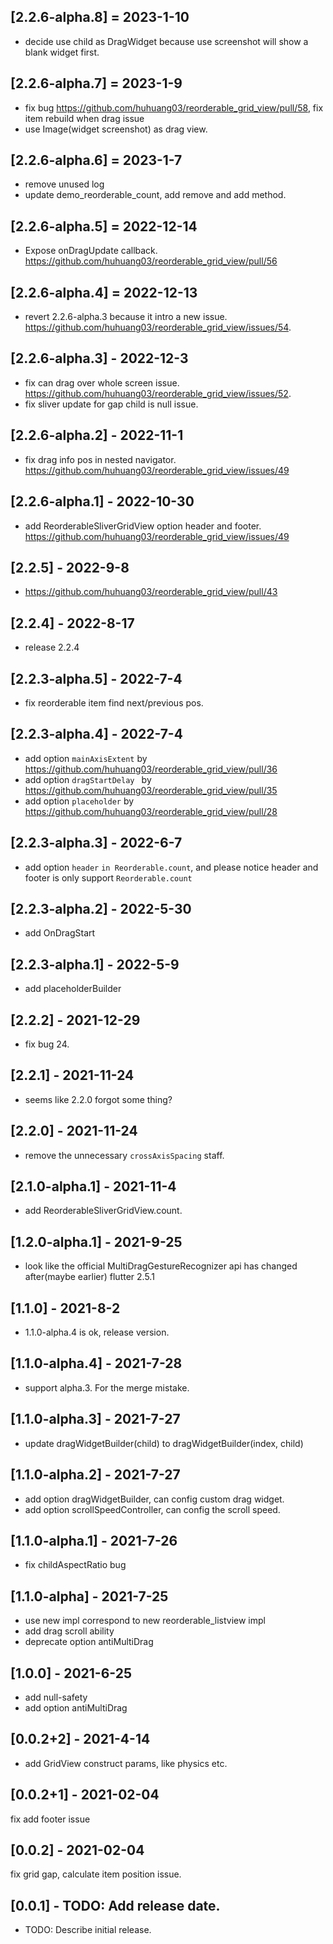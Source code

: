 ## [2.2.6-alpha.8] = 2023-1-10
- decide use child as DragWidget because use screenshot will show a blank widget first.

## [2.2.6-alpha.7] = 2023-1-9
- fix bug https://github.com/huhuang03/reorderable_grid_view/pull/58, fix item rebuild when drag issue
- use Image(widget screenshot) as drag view.

## [2.2.6-alpha.6] = 2023-1-7
- remove unused log
- update demo_reorderable_count, add remove and add method.
 
## [2.2.6-alpha.5] = 2022-12-14
- Expose onDragUpdate callback. https://github.com/huhuang03/reorderable_grid_view/pull/56

## [2.2.6-alpha.4] = 2022-12-13
- revert 2.2.6-alpha.3 because it intro a new issue. https://github.com/huhuang03/reorderable_grid_view/issues/54.
 
## [2.2.6-alpha.3] - 2022-12-3
- fix can drag over whole screen issue. https://github.com/huhuang03/reorderable_grid_view/issues/52.
- fix sliver update for gap child is null issue.
 
## [2.2.6-alpha.2] - 2022-11-1
- fix drag info pos in nested navigator. https://github.com/huhuang03/reorderable_grid_view/issues/49

## [2.2.6-alpha.1] - 2022-10-30
- add ReorderableSliverGridView option header and footer. https://github.com/huhuang03/reorderable_grid_view/issues/49
 
## [2.2.5] - 2022-9-8
- https://github.com/huhuang03/reorderable_grid_view/pull/43

## [2.2.4] - 2022-8-17
- release 2.2.4

## [2.2.3-alpha.5] - 2022-7-4
- fix reorderable item find next/previous pos.

## [2.2.3-alpha.4] - 2022-7-4
- add option `mainAxisExtent` by https://github.com/huhuang03/reorderable_grid_view/pull/36
- add option `dragStartDelay ` by https://github.com/huhuang03/reorderable_grid_view/pull/35
- add option `placeholder` by https://github.com/huhuang03/reorderable_grid_view/pull/28
 
## [2.2.3-alpha.3] - 2022-6-7
- add option `header` `in Reorderable.count`, and please notice header and footer is only support
`Reorderable.count`

## [2.2.3-alpha.2] - 2022-5-30
- add OnDragStart

## [2.2.3-alpha.1] - 2022-5-9
- add placeholderBuilder

## [2.2.2] - 2021-12-29
- fix bug 24.
## [2.2.1] - 2021-11-24
- seems like 2.2.0 forgot some thing?

## [2.2.0] - 2021-11-24
- remove the unnecessary `crossAxisSpacing` staff.

## [2.1.0-alpha.1] - 2021-11-4
- add ReorderableSliverGridView.count.

## [1.2.0-alpha.1] - 2021-9-25
- look like the official MultiDragGestureRecognizer api has changed after(maybe earlier) flutter 2.5.1

## [1.1.0] - 2021-8-2
- 1.1.0-alpha.4 is ok, release version.

## [1.1.0-alpha.4] - 2021-7-28
- support alpha.3. For the merge mistake.

## [1.1.0-alpha.3] - 2021-7-27
- update dragWidgetBuilder(child) to dragWidgetBuilder(index, child)

## [1.1.0-alpha.2] - 2021-7-27
- add option dragWidgetBuilder, can config custom drag widget.
- add option scrollSpeedController, can config the scroll speed.

## [1.1.0-alpha.1] - 2021-7-26
- fix childAspectRatio bug

## [1.1.0-alpha] - 2021-7-25
- use new impl correspond to new reorderable_listview impl
- add drag scroll ability
- deprecate option antiMultiDrag

## [1.0.0] - 2021-6-25
- add null-safety
- add option antiMultiDrag

## [0.0.2+2] - 2021-4-14
- add GridView construct params, like physics etc.

## [0.0.2+1] - 2021-02-04
fix add footer issue

## [0.0.2] - 2021-02-04
fix grid gap, calculate item position issue.

## [0.0.1] - TODO: Add release date.

* TODO: Describe initial release.
